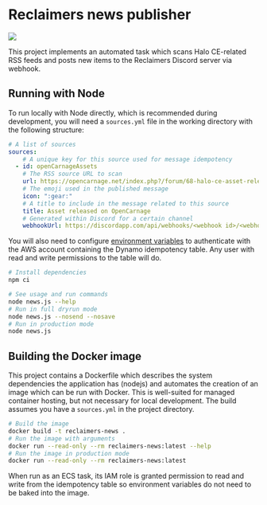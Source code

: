 # Reclaimers news publisher

![](https://codebuild.us-east-1.amazonaws.com/badges?uuid=eyJlbmNyeXB0ZWREYXRhIjoiVHFKR1lFaE5zYjZDZnJvaVFhMWFwM1pudzRoNlhKR1RQbkh0eU05aEVvbG9yS2l6UnJxQzBuc2dkVTc5K2RDQ3FQK0pSN21Pa1NSeWJVdGlrZy92TXZ3PSIsIml2UGFyYW1ldGVyU3BlYyI6IjU0eW5OQ3o4SllvWTJkRG4iLCJtYXRlcmlhbFNldFNlcmlhbCI6MX0%3D&branch=master)

This project implements an automated task which scans Halo CE-related RSS feeds and posts new items to the Reclaimers Discord server via webhook.

## Running with Node
To run locally with Node directly, which is recommended during development, you will need a `sources.yml` file in the working directory with the following structure:

```yml
# A list of sources
sources:
    # A unique key for this source used for message idempotency
  - id: openCarnageAssets
    # The RSS source URL to scan
    url: https://opencarnage.net/index.php?/forum/68-halo-ce-asset-releases.xml/
    # The emoji used in the published message
    icon: ":gear:"
    # A title to include in the message related to this source
    title: Asset released on OpenCarnage
    # Generated within Discord for a certain channel
    webhookUrl: https://discordapp.com/api/webhooks/<webhook id>/<webhook token>
```

You will also need to configure [environment variables](https://docs.aws.amazon.com/cli/latest/userguide/cli-configure-envvars.html) to authenticate with the AWS account containing the Dynamo idempotency table. Any user with read and write permissions to the table will do.

```sh
# Install dependencies
npm ci

# See usage and run commands
node news.js --help
# Run in full dryrun mode
node news.js --nosend --nosave
# Run in production mode
node news.js
```

## Building the Docker image
This project contains a Dockerfile which describes the system dependencies the application has (nodejs) and automates the creation of an image which can be run with Docker. This is well-suited for managed container hosting, but not necessary for local development. The build assumes you have a `sources.yml` in the project directory.

```sh
# Build the image
docker build -t reclaimers-news .
# Run the image with arguments
docker run --read-only --rm reclaimers-news:latest --help
# Run the image in production mode
docker run --read-only --rm reclaimers-news:latest
```

When run as an ECS task, its IAM role is granted permission to read and write from the idempotency table so environment variables do not need to be baked into the image.
